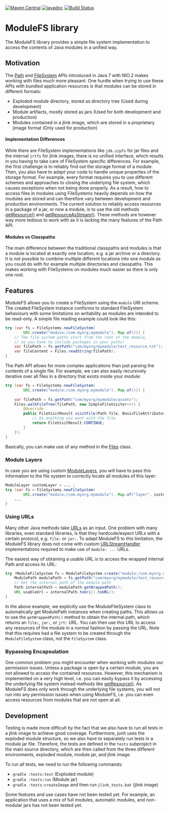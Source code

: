 [![Maven Central](https://maven-badges.herokuapp.com/maven-central/io.xpipe/modulefs/badge.svg)](https://maven-badges.herokuapp.com/maven-central/io.xpipe/modulefs)
[![javadoc](https://javadoc.io/badge2/io.xpipe/modulefs/javadoc.svg)](https://javadoc.io/doc/io.xpipe/modulefs)
[![Build Status](https://github.com/xpipe-io/modulefs/actions/workflows/publish.yml/badge.svg)](https://github.com/xpipe-io/modulefs/actions/workflows/publish.yml)

# ModuleFS library

The ModuleFS library provides a simple file system implementation to access the contents of Java modules in a unified way.

## Motivation

The [Path](https://docs.oracle.com/en/java/javase/17/docs/api/java.base/java/nio/file/Path.html) and
[FileSystem](https://docs.oracle.com/en/java/javase/17/docs/api/java.base/java/nio/file/FileSystem.html) APIs
introduced in Java 7 with NIO.2 makes working with files much more pleasant.
One hurdle when trying to use these APIs with bundled application resources is that modules can be stored in different formats:
- Exploded module directory, stored as directory tree (Used during development)
- Module artifacts, mostly stored as jars (Used for both development and production)
- Modules contained in a jlink image, which are stored in a proprietary jimage format (Only used for production)

#### Implementation Differences

While there are FileSystem implementations like `jdk.zipfs` for jar files and the internal `jrtfs` for jlink images,
there is no unified interface, which results in you having to take care of FileSystem specific differences.
For example, the first challenge is to reliably find out the storage format of a module.
Then, you also have to adapt your code to handle unique properties of the storage format.
For example, every format requires you to use different schemes and approaches to closing the underlying file
system, which causes exceptions when not being done properly.
As a result, how to access files in modules using FileSystems heavily depends on how the modules are stored
and can therefore vary between development and production environments.
The current solution to reliably access resources in a package of a jar, or now a module, is to use the old methods
[getResource()](https://docs.oracle.com/en/java/javase/17/docs/api/java.base/java/lang/Class.html#getResource(java.lang.String)) and
[getResourceAsStream()](https://docs.oracle.com/en/java/javase/17/docs/api/java.base/java/lang/Class.html#getResourceAsStream(java.lang.String)).
These methods are however way more tedious to work with as it is lacking the many features of the Path API.

#### Modules vs Classpaths

The main difference between the traditional classpaths and
modules is that a module is located at exactly one location, e.g. a jar archive or a directory.
It is not possible to combine multiple different locations into
one module as you could do with for example multiple directories and classpaths.
This makes working with FileSystems on modules much easier as there is only one root.


## Features

ModuleFS allows you to create a FileSystem using the `module` URI scheme.
The created FileSystem instance conforms to standard FileSystem behaviours
with some limitations on writability as modules are intended to be read-only.
A simple file reading example could look like this:

````java
try (var fs = FileSystems.newFileSystem(
        URI.create("module:/com.myorg.mymodule"), Map.of())) {
    // The file system paths start from the root of the module,
    // so you have to include packages in your paths!
    var filePath = fs.getPath("com/myorg/mymodule/test_resource.txt");
    var fileContent = Files.readString(filePath);
}
````

The Path API allows for more complex applications than just parsing the contents of a single file.
For example, we can also easily recursively iterative over all files in a directory that exists inside your module:

````java
try (var fs = FileSystems.newFileSystem(
        URI.create("module:/com.myorg.mymodule"), Map.of())) {
    
    var filePath = fs.getPath("com/myorg/mymodule/assets");
    Files.walkFileTree(filePath, new SimpleFileVisitor<>() {
        @Override
        public FileVisitResult visitFile(Path file, BasicFileAttributes attrs) throws IOException {
            // Do anything you want with the file
            return FileVisitResult.CONTINUE;
        }
    });
}
````

Basically, you can make use of any method in the
[Files](https://docs.oracle.com/en/java/javase/17/docs/api/java.base/java/nio/file/Files.html) class.


### Module Layers

In case you are using custom [ModuleLayers](https://docs.oracle.com/en/java/javase/17/docs/api/java.base/java/lang/ModuleLayer.html),
you will have to pass this information to the file system to correctly locate all modules of this layer:

````java
ModuleLayer customLayer = ... ;
try (var fs = FileSystems.newFileSystem(
        URI.create("module:/com.myorg.mymodule"), Map.of("layer", customLayer))) {
    ...
}
````

### Using URLs

Many other Java methods take [URLs](https://docs.oracle.com/en/java/javase/17/docs/api/java.base/java/net/URL.html) as an input.
One problem with many libraries, even standard libraries, is that they hardcode/expect
URLs with a certain protocol, e.g. `file:` or `jar:`.
To adapt ModuleFS to this limitation, the ModuleFS library does not come with custom
[URLStreamHandler](https://docs.oracle.com/en/java/javase/17/docs/api/java.base/java/net/URLStreamHandler.html)
implementations required to make use of `module: ...` URLs.

The easiest way of obtaining a usable URL is to access the wrapped internal Path and access its URL:

````java
try (ModuleFileSystem fs = ModuleFileSystem.create("module:/com.myorg.mymodule")) {
    ModulePath modulePath = fs.getPath("com/myorg/mymodule/test_resource.txt");
    // Get the internal path of the module path
    Path internalPath = modulePath.getWrappedPath();
    URL usableUrl = internalPath.toUri().toURL();
}
````

In the above example, we explicitly use the ModuleFileSystem class to automatically get ModulePath instances when creating paths.
This allows us to use the `getWrappedPath()` method to obtain the internal path, which returns an `file:`, `jar:`, or `jrt:` URL.
You can then use this URL to access any resources of the module in a normal fashion by passing the URL.
Note that this requires had a file system to be created through the `ModuleFileSystem` class, not the `FileSystem` class.

### Bypassing Encapsulation

One common problem you might encounter when working with modules our permission issues.
Unless a package is open by a certain module, you are not allowed to access the contained resources.
However, this mechanism is implemented on a very high level,
i.e. you can easily bypass it by accessing the underlying file system instead methods like
[getResource()](https://docs.oracle.com/en/java/javase/17/docs/api/java.base/java/lang/Class.html#getResource(java.lang.String)).
As ModuleFS does only work through the underlying file systems,
you will not run into any permission issues when using ModuleFS, i.e.
you can even access resources from modules that are not open at all.



## Development

Testing is made more difficult by the fact that we also have to run all tests in a jlink image to achieve good coverage.
Furthermore, junit uses the exploded module structure, so we also have to separately run tests in a module jar file.
Therefore, the tests are defined in the `tests` subproject in the main source directory, which are then called from
the three different environments, exploded module, module jar, and jlink image.

To run all tests, we need to run the following commands:
- `gradle :tests:test` (Exploded module)
- `gradle :tests:run` (Module jar)
- `gradle :tests:createImage` and then run `jlink_tests.bat` (jlink image)

Some features and use cases have not been tested yet.
For example, an application that uses a mix of full modules,
automatic modules, and non-modular jars has not been tested yet.
